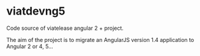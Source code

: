 # viatdevng5
Code source of viatelease angular 2 + project.

The aim of the project is to migrate an AngularJS version 1.4 application to Angular 2 or 4, 5...
